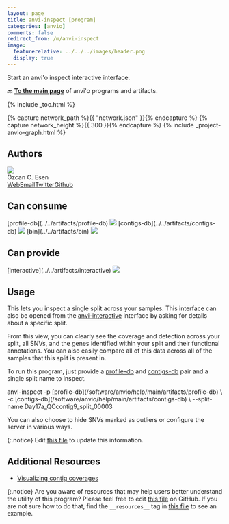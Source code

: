 ```yaml
---
layout: page
title: anvi-inspect [program]
categories: [anvio]
comments: false
redirect_from: /m/anvi-inspect
image:
  featurerelative: ../../../images/header.png
  display: true
---
```


Start an anvi&#x27;o inspect interactive interface.

🔙 **[To the main page](../../)** of anvi'o programs and artifacts.


{% include _toc.html %}
<div id="svg" class="subnetwork"></div>
{% capture network_path %}{{ "network.json" }}{% endcapture %}
{% capture network_height %}{{ 300 }}{% endcapture %}
{% include _project-anvio-graph.html %}


## Authors

<div class="page-author"><div class="page-author-info"><div class="page-person-photo"><img class="page-person-photo-img" src="../../images/authors/ozcan.jpg" /></div><div class="page-person-info-box"><span class="page-author-name">Özcan C. Esen</span><div class="page-author-social-box"><a href="http://blog.ozcanesen.com/" class="person-social" target="_blank"><i class="fa fa-fw fa-home"></i>Web</a><a href="mailto:ozcanesen@gmail.com" class="person-social" target="_blank"><i class="fa fa-fw fa-envelope-square"></i>Email</a><a href="http://twitter.com/ozcanesen" class="person-social" target="_blank"><i class="fa fa-fw fa-twitter-square"></i>Twitter</a><a href="http://github.com/ozcan" class="person-social" target="_blank"><i class="fa fa-fw fa-github"></i>Github</a></div></div></div></div>



## Can consume


<p style="text-align: left" markdown="1"><span class="artifact-r">[profile-db](../../artifacts/profile-db) <img src="../../images/icons/DB.png" class="artifact-icon-mini" /></span> <span class="artifact-r">[contigs-db](../../artifacts/contigs-db) <img src="../../images/icons/DB.png" class="artifact-icon-mini" /></span> <span class="artifact-r">[bin](../../artifacts/bin) <img src="../../images/icons/BIN.png" class="artifact-icon-mini" /></span></p>


## Can provide


<p style="text-align: left" markdown="1"><span class="artifact-p">[interactive](../../artifacts/interactive) <img src="../../images/icons/DISPLAY.png" class="artifact-icon-mini" /></span></p>


## Usage


This lets you inspect a single split across your samples. This interface can also be opened from the <span class="artifact-n">[anvi-interactive](/software/anvio/help/main/programs/anvi-interactive)</span> interface by asking for details about a specific split.

From this view, you can clearly see the coverage and detection across your split, all SNVs, and the genes identified within your split and their functional annotations. You can also  easily compare all of this data across all of the samples that this split is present in.  

To run this program, just provide a <span class="artifact-n">[profile-db](/software/anvio/help/main/artifacts/profile-db)</span> and <span class="artifact-n">[contigs-db](/software/anvio/help/main/artifacts/contigs-db)</span> pair and a single split name to inspect. 

<div class="codeblock" markdown="1">
anvi&#45;inspect &#45;p <span class="artifact&#45;n">[profile&#45;db](/software/anvio/help/main/artifacts/profile&#45;db)</span> \
             &#45;c <span class="artifact&#45;n">[contigs&#45;db](/software/anvio/help/main/artifacts/contigs&#45;db)</span> \ 
             &#45;&#45;split&#45;name Day17a_QCcontig9_split_00003
</div>

You can also choose to hide SNVs marked as outliers or configure the server in various ways. 


{:.notice}
Edit [this file](https://github.com/merenlab/anvio/tree/master/anvio/docs/programs/anvi-inspect.md) to update this information.


## Additional Resources


* [Visualizing contig coverages](https://merenlab.org/2019/11/25/visualizing-coverages/)


{:.notice}
Are you aware of resources that may help users better understand the utility of this program? Please feel free to edit [this file](https://github.com/merenlab/anvio/tree/master/bin/anvi-inspect) on GitHub. If you are not sure how to do that, find the `__resources__` tag in [this file](https://github.com/merenlab/anvio/blob/master/bin/anvi-interactive) to see an example.
